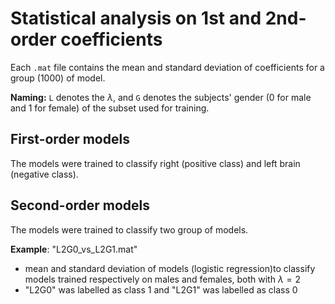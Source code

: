 # Statistical analysis on 1st and 2nd-order coefficients

Each `.mat` file contains the mean and standard deviation of coefficients for a group (1000) of model.

**Naming:** `L` denotes the $\lambda$, and `G` denotes the subjects' gender (0 for male and 1 for female) of the subset used for training.

## First-order models

The models were trained to classify right (positive class) and left brain (negative class).

## Second-order models

The models were trained to classify two group of models. 

**Example**: "L2G0_vs_L2G1.mat"

- mean and standard deviation of models (logistic regression)to classify models trained respectively on males and females, both with $\lambda=2$
- "L2G0" was labelled as class 1 and "L2G1" was labelled as class 0
